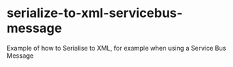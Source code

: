 # serialize-to-xml-servicebus-message
Example of how to Serialise to XML, for example when using a Service Bus Message
